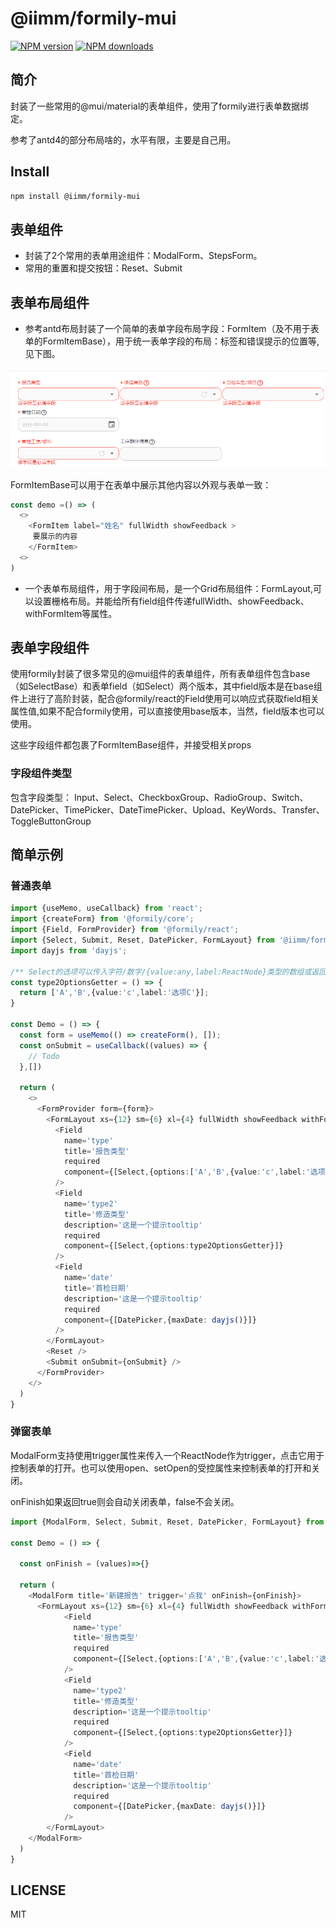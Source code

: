 # @iimm/formily-mui

[![NPM version](https://img.shields.io/npm/v/@iimm/formily-mui.svg?style=flat)](https://npmjs.org/package/@iimm/formily-mui)
[![NPM downloads](http://img.shields.io/npm/dm/@iimm/formily-mui.svg?style=flat)](https://npmjs.org/package/@iimm/formily-mui)

## 简介

封装了一些常用的@mui/material的表单组件，使用了formily进行表单数据绑定。

参考了antd4的部分布局啥的，水平有限，主要是自己用。

## Install

```bash
npm install @iimm/formily-mui
```

## 表单组件
- 封装了2个常用的表单用途组件：ModalForm、StepsForm。
- 常用的重置和提交按钮：Reset、Submit


## 表单布局组件
 - 参考antd布局封装了一个简单的表单字段布局字段：FormItem（及不用于表单的FormItemBase），用于统一表单字段的布局：标签和错误提示的位置等,见下图。

![字段及表单布局示意](./assets/字段布局和表单布局示意.png)

FormItemBase可以用于在表单中展示其他内容以外观与表单一致：

```typescript
const demo =() => (
  <>
    <FormItem label="姓名" fullWidth showFeedback >
     要展示的内容
    </FormItem>
  <>
)
```

- 一个表单布局组件，用于字段间布局，是一个Grid布局组件：FormLayout,可以设置栅格布局。并能给所有field组件传递fullWidth、showFeedback、withFormItem等属性。

## 表单字段组件
使用formily封装了很多常见的@mui组件的表单组件，所有表单组件包含base（如SelectBase）和表单field（如Select）两个版本，其中field版本是在base组件上进行了高阶封装，配合@formily/react的Field使用可以响应式获取field相关属性值,如果不配合formily使用，可以直接使用base版本，当然，field版本也可以使用。

这些字段组件都包裹了FormItemBase组件，并接受相关props

### 字段组件类型

包含字段类型： Input、Select、CheckboxGroup、RadioGroup、Switch、DatePicker、TimePicker、DateTimePicker、Upload、KeyWords、Transfer、ToggleButtonGroup

## 简单示例

### 普通表单

```typescript
import {useMemo, useCallback} from 'react';
import {createForm} from '@formily/core';
import {Field, FormProvider} from '@formily/react';
import {Select, Submit, Reset, DatePicker, FormLayout} from '@iimm/formily-mui';
import dayjs from 'dayjs';

/** Select的选项可以传入字符/数字/{value:any,label:ReactNode}类型的数组或返回这种数组的函数 */
const type2OptionsGetter = () => {
  return ['A','B',{value:'c',label:'选项C'}];
}

const Demo = () => {
  const form = useMemo(() => createForm(), []);
  const onSubmit = useCallback((values) => {
    // Todo
  },[])

  return (
    <>
      <FormProvider form={form}>
        <FormLayout xs={12} sm={6} xl={4} fullWidth showFeedback withFormItem>
          <Field 
            name='type'
            title='报告类型'
            required
            component={[Select,{options:['A','B',{value:'c',label:'选项C'}]}]}
          /> 
          <Field 
            name='type2'
            title='修造类型'
            description='这是一个提示tooltip'
            required
            component={[Select,{options:type2OptionsGetter}]}
          />
          <Field 
            name='date'
            title='首检日期'
            description='这是一个提示tooltip'
            required
            component={[DatePicker,{maxDate: dayjs()}]}
          />
        </FormLayout>
        <Reset />
        <Submit onSubmit={onSubmit} />
      </FormProvider>
    </>
  )
}
```

### 弹窗表单

ModalForm支持使用trigger属性来传入一个ReactNode作为trigger，点击它用于控制表单的打开。也可以使用open、setOpen的受控属性来控制表单的打开和关闭。

onFinish如果返回true则会自动关闭表单，false不会关闭。

```typescript
import {ModalForm, Select, Submit, Reset, DatePicker, FormLayout} from '@iimm/

const Demo = () => {

  const onFinish = (values)=>{}

  return (
    <ModalForm title='新建报告' trigger='点我' onFinish={onFinish}>
      <FormLayout xs={12} sm={6} xl={4} fullWidth showFeedback withFormItem>
            <Field 
              name='type'
              title='报告类型'
              required
              component={[Select,{options:['A','B',{value:'c',label:'选项C'}]}]}
            /> 
            <Field 
              name='type2'
              title='修造类型'
              description='这是一个提示tooltip'
              required
              component={[Select,{options:type2OptionsGetter}]}
            />
            <Field 
              name='date'
              title='首检日期'
              description='这是一个提示tooltip'
              required
              component={[DatePicker,{maxDate: dayjs()}]}
            />
        </FormLayout>
    </ModalForm>
  )
}
```

## LICENSE

MIT
